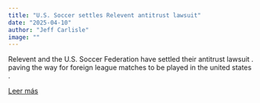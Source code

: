 ```yaml
---
title: "U.S. Soccer settles Relevent antitrust lawsuit"
date: "2025-04-10"
author: "Jeff Carlisle"
image: ""
---
```


Relevent and the U.S. Soccer Federation have settled their antitrust lawsuit . paving the way for foreign league matches to be played in the united states .

[Leer más](https://www.espn.com/soccer/story/_/id/44610691/ussf-relevent-settlement-clears-path-foreign-league-games)
